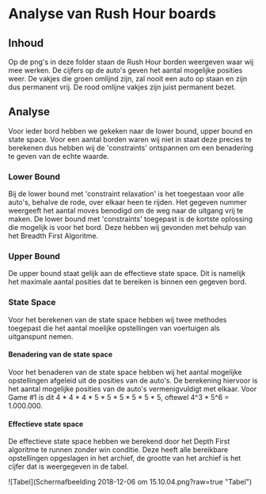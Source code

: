 # Analyse van Rush Hour boards

## Inhoud

Op de png's in deze folder staan de Rush Hour borden weergeven waar wij mee werken. De cijfers op de auto's geven het aantal mogelijke posities weer. De vakjes die groen omlijnd zijn, zal nooit een auto op staan en zijn dus permanent vrij. De rood omlijne vakjes zijn juist permanent bezet.

## Analyse

Voor ieder bord hebben we gekeken naar de lower bound, upper bound en state space. Voor een aantal borden waren wij niet in staat deze precies te berekenen dus hebben wij de 'constraints' ontspannen om een benadering te geven van de echte waarde.

### Lower Bound

Bij de lower bound met 'constraint relaxation' is het toegestaan voor alle auto's, behalve de rode, over elkaar heen te rijden. Het gegeven nummer weergeeft het aantal moves benodigd om de weg naar de uitgang vrij te maken.
De lower bound met 'constraints' toegepast is de kortste oplossing die mogelijk is voor het bord. Deze hebben wij gevonden met behulp van het Breadth First Algoritme.

### Upper Bound

De upper bound staat gelijk aan de effectieve state space. Dit is namelijk het maximale aantal posities dat te bereiken is binnen een gegeven bord.

### State Space

Voor het berekenen van de state space hebben wij twee methodes toegepast die het aantal moelijke opstellingen van voertuigen als uitganspunt nemen.

#### Benadering van de state space

Voor het benaderen van de state space hebben wij het aantal mogelijke opstellingen afgeleid uit de posities van de auto's. De berekening hiervoor is het aantal mogelijke posities van de auto's vermenigvuldigt met elkaar. Voor Game #1 is dit 4 * 4 * 4 * 5 * 5 * 5 * 5 * 5 * 5, oftewel 4^3 * 5^6 = 1.000.000.

#### Effectieve state space

De effectieve state space hebben we berekend door het Depth First algoritme te runnen zonder win conditie. Deze heeft alle bereikbare opstellingen opgeslagen in het archief, de grootte van het archief is het cijfer dat is weergegeven in de tabel.


![Tabel](Schermafbeelding 2018-12-06 om 15.10.04.png?raw=true "Tabel")
